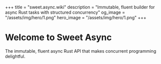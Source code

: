 +++
title = "sweet.async.wiki"
description = "Immutable, fluent builder for async Rust tasks with structured concurrency"
og_image = "/assets/img/hero/1.png"
hero_image = "/assets/img/hero/1.png"
+++

# Welcome to Sweet Async

The immutable, fluent async Rust API that makes concurrent programming delightful.